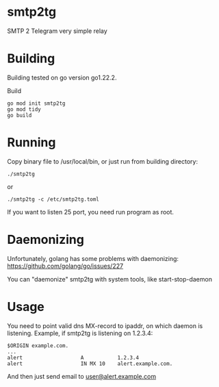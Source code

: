 # smtp2tg
SMTP 2 Telegram very simple relay

# Building
Building tested on go version go1.22.2.

Build
```
go mod init smtp2tg
go mod tidy
go build
```

# Running
Copy binary file to /usr/local/bin, or just run from building directory:

```
./smtp2tg
```
or
```
./smtp2tg -c /etc/smtp2tg.toml
```
If you want to listen 25 port, you need run program as root.


# Daemonizing
Unfortunately, golang has some problems with daemonizing: https://github.com/golang/go/issues/227

You can "daemonize" smtp2tg with system tools, like start-stop-daemon


# Usage
You need to point valid dns MX-record to ipaddr, on which daemon is listening.
Example, if smtp2tg is listening on 1.2.3.4:
```
$ORIGIN example.com.
...
alert                   A           1.2.3.4
alert                   IN MX 10    alert.example.com.
```
And then just send email to user@alert.example.com
